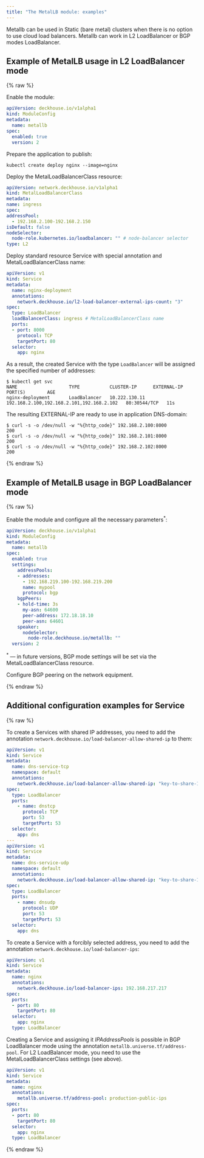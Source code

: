 ```yaml
---
title: "The MetalLB module: examples"
---
```


Metallb can be used in Static (bare metal) clusters when there is no option to use cloud load balancers. Metallb can work in L2 LoadBalancer or BGP modes LoadBalancer.

## Example of MetalLB usage in L2 LoadBalancer mode

{% raw %}

Enable the module:

```yaml
apiVersion: deckhouse.io/v1alpha1
kind: ModuleConfig
metadata:
  name: metallb
spec:
  enabled: true
  version: 2
```

Prepare the application to publish:

```shell
kubectl create deploy nginx --image=nginx
```

Deploy the MetalLoadBalancerClass resource:

  ```yaml
apiVersion: network.deckhouse.io/v1alpha1
kind: MetalLoadBalancerClass
metadata:
  name: ingress
spec:
  addressPool:
    - 192.168.2.100-192.168.2.150
  isDefault: false
  nodeSelector:
    node-role.kubernetes.io/loadbalancer: "" # node-balancer selector
  type: L2
```

Deploy standard resource Service with special annotation and MetalLoadBalancerClass name:

```yaml
apiVersion: v1
kind: Service
metadata:
  name: nginx-deployment
  annotations:
    network.deckhouse.io/l2-load-balancer-external-ips-count: "3"
spec:
  type: LoadBalancer
  loadBalancerClass: ingress # MetalLoadBalancerClass name
  ports:
  - port: 8000
    protocol: TCP
    targetPort: 80
  selector:
    app: nginx
```

As a result, the created Service with the type `LoadBalancer` will be assigned the specified number of addresses:

```shell
$ kubectl get svc
NAME                   TYPE           CLUSTER-IP      EXTERNAL-IP                                 PORT(S)        AGE
nginx-deployment       LoadBalancer   10.222.130.11   192.168.2.100,192.168.2.101,192.168.2.102   80:30544/TCP   11s
```

The resulting EXTERNAL-IP are ready to use in application DNS-domain:

```shell
$ curl -s -o /dev/null -w "%{http_code}" 192.168.2.100:8000
200
$ curl -s -o /dev/null -w "%{http_code}" 192.168.2.101:8000
200
$ curl -s -o /dev/null -w "%{http_code}" 192.168.2.102:8000
200
```

{% endraw %}

## Example of MetalLB usage in BGP LoadBalancer mode

{% raw %}

Enable the module and configure all the necessary parameters<sup>*</sup>:

```yaml
apiVersion: deckhouse.io/v1alpha1
kind: ModuleConfig
metadata:
  name: metallb
spec:
  enabled: true
  settings:
    addressPools:
    - addresses:
      - 192.168.219.100-192.168.219.200
      name: mypool
      protocol: bgp
    bgpPeers:
    - hold-time: 3s
      my-asn: 64600
      peer-address: 172.18.18.10
      peer-asn: 64601
    speaker:
      nodeSelector:
        node-role.deckhouse.io/metallb: ""
  version: 2
```

<sup>*</sup> — in future versions, BGP mode settings will be set via the MetalLoadBalancerClass resource.

Configure BGP peering on the network equipment.

{% endraw %}

## Additional configuration examples for Service

{% raw %}

To create a Services with shared IP addresses, you need to add the annotation `network.deckhouse.io/load-balancer-allow-shared-ip` to them:

```yaml
apiVersion: v1
kind: Service
metadata:
  name: dns-service-tcp
  namespace: default
  annotations:
    network.deckhouse.io/load-balancer-allow-shared-ip: "key-to-share-1.2.3.4"
spec:
  type: LoadBalancer
  ports:
    - name: dnstcp
      protocol: TCP
      port: 53
      targetPort: 53
  selector:
    app: dns
---
apiVersion: v1
kind: Service
metadata:
  name: dns-service-udp
  namespace: default
  annotations:
    network.deckhouse.io/load-balancer-allow-shared-ip: "key-to-share-1.2.3.4"
spec:
  type: LoadBalancer
  ports:
    - name: dnsudp
      protocol: UDP
      port: 53
      targetPort: 53
  selector:
    app: dns
```

To create a Service with a forcibly selected address, you need to add the annotation `network.deckhouse.io/load-balancer-ips`:

```yaml
apiVersion: v1
kind: Service
metadata:
  name: nginx
  annotations:
    network.deckhouse.io/load-balancer-ips: 192.168.217.217
spec:
  ports:
  - port: 80
    targetPort: 80
  selector:
    app: nginx
  type: LoadBalancer
```

Creating a Service and assigning it _IPAddressPools_ is possible in BGP LoadBalancer mode using the annotation `metallb.universe.tf/address-pool`. For L2 LoadBalancer mode, you need to use the MetalLoadBalancerClass settings (see above).

```yaml
apiVersion: v1
kind: Service
metadata:
  name: nginx
  annotations:
    metallb.universe.tf/address-pool: production-public-ips
spec:
  ports:
  - port: 80
    targetPort: 80
  selector:
    app: nginx
  type: LoadBalancer
```

{% endraw %}

